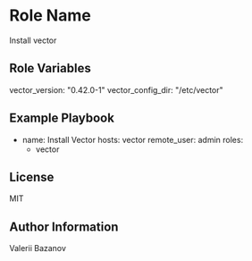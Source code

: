 Role Name
=========

Install vector

Role Variables
--------------

vector_version:  "0.42.0-1"
vector_config_dir: "/etc/vector"

Example Playbook
----------------

- name: Install Vector
  hosts: vector
  remote_user: admin
  roles:
    - vector

License
-------
MIT

Author Information
------------------

Valerii Bazanov
